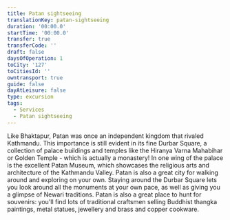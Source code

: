 ```yaml
---
title: Patan sightseeing
translationKey: patan-sightseeing
duration: '00:00.0'
startTime: '00:00.0'
transfer: true
transferCode: ''
draft: false
daysOfOperation: 1
toCity: '127'
toCitiesId: ''
owntransport: true
guide: false
dayAtLeisure: false
type: excursion
tags:
  - Services
  - Patan sightseeing
---
```

Like Bhaktapur, Patan was once an independent kingdom that rivaled Kathmandu. This importance is still evident in its fine Durbar Square, a collection of palace buildings and temples like the Hiranya Varna Mahabihar or Golden Temple - which is actually a monastery! In one wing of the palace is the excellent Patan Museum, which showcases the religious arts and architecture of the Kathmandu Valley.    Patan is also a great city for walking around and exploring on your own. Staying around the Durbar Square lets you look around all the monuments at your own pace, as well as giving you a glimpse of Newari traditions. Patan is also a great place to hunt for souvenirs: you'll find lots of traditional craftsmen selling Buddhist thangka paintings, metal statues, jewellery and brass and copper cookware.
